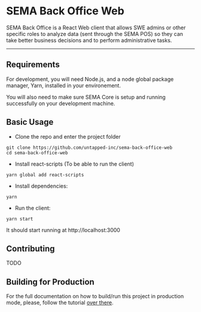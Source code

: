 # SEMA Back Office Web

SEMA Back Office is a React Web client that allows SWE admins or other specific roles to analyze data (sent through the SEMA POS) so they can take better business decisions and to perform administrative tasks.

---
## Requirements

For development, you will need Node.js, and a node global package manager, Yarn, installed in your environement.

You will also need to make sure SEMA Core is setup and running successfully on your development machine.

## Basic Usage

- Clone the repo and enter the project folder
```
git clone https://github.com/untapped-inc/sema-back-office-web
cd sema-back-office-web
```

- Install react-scripts (To be able to run the client)
```
yarn global add react-scripts
```
- Install dependencies:
```
yarn
```
- Run the client:
```
yarn start
```

It should start running at http://localhost:3000

## Contributing

TODO

## Building for Production

For the full documentation on how to build/run this project in production mode, please, follow the tutorial [over there](https://untapped-inc.github.io/sema-docs/deploying-to-production/).
